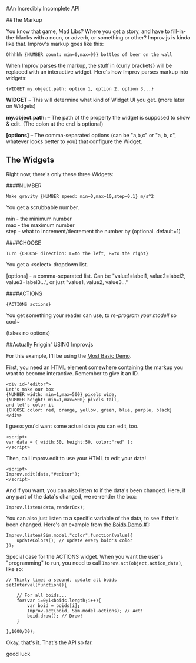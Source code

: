 #An Incredibly Incomplete API

##The Markup

You know that game, Mad Libs? Where you get a story, and have to fill-in-the-blanks with a noun, or adverb, or something or other? Improv.js is kinda like that. Improv's markup goes like this:

    Ohhhhh {NUMBER count: min=0,max=99} bottles of beer on the wall

When Improv parses the markup, the stuff in {curly brackets} will be replaced with an interactive widget. Here's how Improv parses markup into widgets:

	{WIDGET my.object.path: option 1, option 2, option 3...}
	
**WIDGET** – This will determine what kind of Widget UI you get. (more later on Widgets)

**my.object.path:** – The path of the property the widget is supposed to show & edit. (The colon at the end is optional)

**[options]** – The comma-separated options (can be "a,b,c" or "a, b, c", whatever looks better to you) that configure the Widget.

## The Widgets

Right now, there's only these three Widgets:

####NUMBER

	Make gravity {NUMBER speed: min=0,max=10,step=0.1} m/s^2

You get a scrubbable number.

min - the minimum number    
max - the maximum number    
step - what to increment/decrement the number by (optional. default=1)

####CHOOSE

	Turn {CHOOSE direction: L=to the left, R=to the right}
	
You get a \<select\> dropdown list.

[options] - a comma-separated list. Can be "value1=label1, value2=label2, value3=label3...", or just "value1, value2, value3..."

####ACTIONS

    {ACTIONS actions}
    
You get something your reader can use, to *re-program your model!* so cool~

(takes no options)

##Actually Friggin' USING Improv.js

For this example, I'll be using the [Most Basic Demo](http://ncase.me/improv-wip/demos/basic/basic.html).

First, you need an HTML element somewhere containing the markup you want to become interactive. Remember to give it an ID.

    <div id="editor">
	Let's make our box
	{NUMBER width: min=1,max=500} pixels wide,
	{NUMBER height: min=1,max=500} pixels tall,
	and let's color it
	{CHOOSE color: red, orange, yellow, green, blue, purple, black}
	</div>

I guess you'd want some actual data you can edit, too.

	<script>
    var data = { width:50, height:50, color:"red" };
    </script>	

Then, call Improv.edit to use your HTML to edit your data!

    <script>
    Improv.edit(data,"#editor");
    </script>
    
And if you want, you can also listen to if the data's been changed. Here, if any part of the data's changed, we re-render the box:

    Improv.listen(data,renderBox);
    
You can also just listen to a specific variable of the data, to see if that's been changed. Here's an example from the [Boids Demo #1](http://ncase.me/improv-wip/demos/boids/boids1.html):

	Improv.listen(Sim.model,"color",function(value){
		updateColors(); // update every boid's color
	});

Special case for the ACTIONS widget. When you want the user's "programming" to run, you need to call `Improv.act(object,action_data)`, like so:

	// Thirty times a second, update all boids
	setInterval(function(){
	
		// For all boids...
		for(var i=0;i<boids.length;i++){
			var boid = boids[i];
			Improv.act(boid, Sim.model.actions); // Act!
			boid.draw(); // Draw!
		}
		
	},1000/30);
	
Okay, that's it. That's the API so far.

good luck